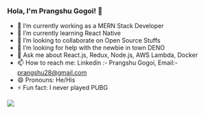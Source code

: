 ### Hola, I'm Prangshu Gogoi! 👋

- 🔭 I’m currently working as a MERN Stack Developer
- 🌱 I’m currently learning React Native
- 👯 I’m looking to collaborate on Open Source Stuffs
- 🤔 I’m looking for help with the newbie in town DENO
- 💬 Ask me about React.js, Redux, Node.js, AWS Lambda, Docker
- 📫 How to reach me: Linkedin :- Prangshu Gogoi, Email:- prangshu28@gmail.com
- 😄 Pronouns: He/His
- ⚡ Fun fact: I never played PUBG 
<img src="https://github-readme-stats.vercel.app/api?username=jgprangshu&&show_icons=true&title_color=e23182&icon_color=f1f3f3&text_color=e23182&bg_color=000000"/>
